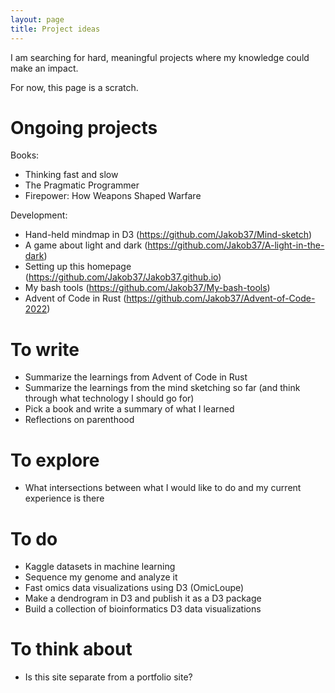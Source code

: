 ```yaml
---
layout: page
title: Project ideas
---
```


I am searching for hard, meaningful projects where my knowledge could make an impact.

For now, this page is a scratch.

# Ongoing projects

Books:

* Thinking fast and slow
* The Pragmatic Programmer
* Firepower: How Weapons Shaped Warfare

Development:

* Hand-held mindmap in D3 (https://github.com/Jakob37/Mind-sketch)
* A game about light and dark (https://github.com/Jakob37/A-light-in-the-dark)
* Setting up this homepage (https://github.com/Jakob37/Jakob37.github.io)
* My bash tools (https://github.com/Jakob37/My-bash-tools)
* Advent of Code in Rust (https://github.com/Jakob37/Advent-of-Code-2022)

# To write

* Summarize the learnings from Advent of Code in Rust
* Summarize the learnings from the mind sketching so far (and think through what technology I should go for)
* Pick a book and write a summary of what I learned
* Reflections on parenthood

# To explore

* What intersections between what I would like to do and my current experience is there

# To do

* Kaggle datasets in machine learning
* Sequence my genome and analyze it
* Fast omics data visualizations using D3 (OmicLoupe)
* Make a dendrogram in D3 and publish it as a D3 package
* Build a collection of bioinformatics D3 data visualizations

# To think about

* Is this site separate from a portfolio site?